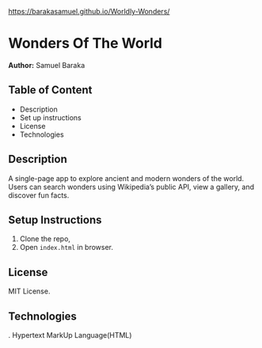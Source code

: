 https://barakasamuel.github.io/Worldly-Wonders/

# Wonders Of The World 
**Author:** Samuel Baraka  

## Table of Content
- Description
- Set up instructions
- License
- Technologies

## Description
A single-page app to explore ancient and modern wonders of the world. Users can search wonders using Wikipedia’s public API, view a gallery, and discover fun facts.

## Setup Instructions
1. Clone the repo,
2. Open `index.html` in browser.


## License
MIT License.

## Technologies
. Hypertext MarkUp Language(HTML)
